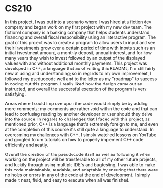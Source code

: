 # CS210

In this project, I was put into a scenario where I was hired at a fiction dev company and began work on my first project with my new dev team. The fictional company is a banking company that helps students understand financing and overall fiscal responsibility using an interactive program. The goal of this project was to create a program to allow users to input and see their investments grow over a certain period of time with inputs such as an initial investment amount, a monthly deposit, annual interest, and for how many years they wish to invest followed by an output of the displayed values with and without additional monthly payments. This project was developed in C++, a language that as of writing this README, I'm still fairly new at using and understanding; so in regards to my own improvement, I followed my pseduocode well and to the letter as my "roadmap" to success in coding out this program. I really liked how the design came out as instructed, and overall the successful execution of the program is very satisfying. 

Areas where I could improve upon the code would simply be by adding more comments; my comments are rather void within the code and that can lead to confusing reading by another developer or user should they delve into the source. In regards to challenges that I faced with this project, as mentioned prior, C++ is a language that's extremely foreign to me, and even at the completion of this course it's still quite a language to understand. In overcoming my challenges with C++, I simply watched lessons on YouTube and googled forum tutorials on how to properly implement C++ code efficiently and neatly. 

Overall the creation of the pseudocode itself as well as following it when working on the project will be transferable to all of my other future projects, and luckily through using multiple IDE's and bugtesting, I was able to make this code maintainable, readable, and adaptable by ensuring that there were no holes or errors in any of the code at the end of development. I simply made it neat, fluid, and easy to execute when all was finished. 
